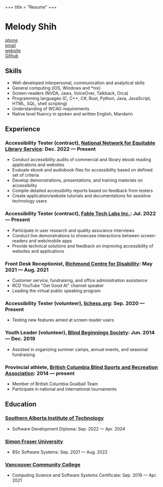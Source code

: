 +++
title = "Resume"
+++


# Melody Shih

[phone](tel:778-986-8470)  
[email](mailto:melody1116s@gmail.com)  
[website](https://clippycat.ca/)  
[Github](https://github.com/clippycat)

## Skills
* Well-developed interpersonal, communication and analytical skills
* General computing (iOS, Windows and *nix)
* Screen-readers (NVDA, Jaws, VoiceOver, Talkback, Orca)
* Programming languages (C, C++, C#, Rust, Python, Java, JavaScript, HTML, SQL, shell scripting)
* Understanding of WCAG requirements
* Native level fluency in spoken and written English, Mandarin

## Experience
### Accessibility Tester (contract), [National Network for Equitable Library Service](https://nnels.ca/): Dec. 2022 — Present
* Conduct accessibility audits of commercial and library ebook reading applications and websites
* Evaluate ebook and audiobook files for accessibility based on defined set of criteria
* Develop demonstrations, presentations, and training materials on accessibility
* Compile detailed accessibility reports based on feedback from testers
* Create application/website tutorials and documentations for assistive technology users

### Accessibility Tester (contract), [Fable Tech Labs Inc.](https://makeitfable.com/): Jul. 2022 — Present
* Participate in user research and quality assurance interviews
* Conduct live demonstrations to showcase interactions between screen-readers and web/mobile apps
* Provide technical solutions and feedback on improving accessibility of websites and applications

### Front Desk Receptionist, [Richmond Centre for Disability](https://rcdrichmond.org/): May 2021 — Aug. 2021
* Customer service, fundraising, and office administration assistance
* RCD YouTube "Get Good At" channel speaker
* Leading the virtual public speaking program

### Accessibility Tester (volunteer), [lichess.org](https://lichess.org/): Sep. 2020 — Present
* Testing new features aimed at screen reader users

### Youth Leader (volunteer), [Blind Beginnings Society](https://www.blindbeginnings.ca/): Jun. 2014 — Dec. 2019
* Assisted in organizing summer camps, annual events, and seasonal fundraising

### Provincial athlete, [British Columbia Blind Sports and Recreation Association](https://bcblindsports.bc.ca/): 2014 — present
* Member of British Columbia Goalball Team
* Participate in national and international tournaments

## Education

### [Southern Alberta Institute of Technology](https://www.sait.ca/)
* Software Development Diploma: Sep. 2022 — Apr. 2024

### [Simon Fraser University](https://www.sfu.ca/)
* BSc Software Systems: Sep. 2021 — Aug. 2022

### [Vancouver Community College](https://www.vcc.ca/)
* Computing Science and Software Systems Certificate: Sep. 2019 — Apr. 2021

